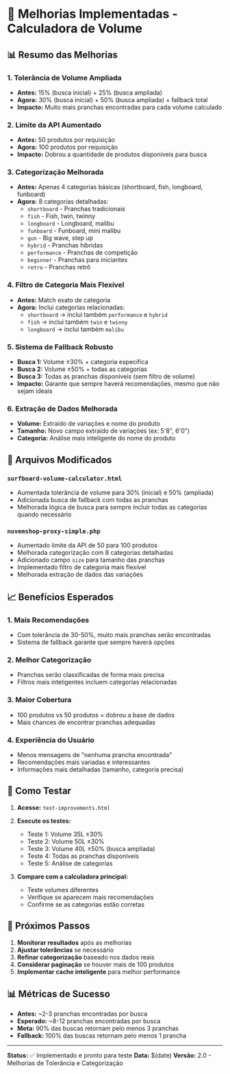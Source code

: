# 🚀 Melhorias Implementadas - Calculadora de Volume

## 📊 Resumo das Melhorias

### 1. **Tolerância de Volume Ampliada**
- **Antes:** 15% (busca inicial) + 25% (busca ampliada)
- **Agora:** 30% (busca inicial) + 50% (busca ampliada) + fallback total
- **Impacto:** Muito mais pranchas encontradas para cada volume calculado

### 2. **Limite da API Aumentado**
- **Antes:** 50 produtos por requisição
- **Agora:** 100 produtos por requisição
- **Impacto:** Dobrou a quantidade de produtos disponíveis para busca

### 3. **Categorização Melhorada**
- **Antes:** Apenas 4 categorias básicas (shortboard, fish, longboard, funboard)
- **Agora:** 8 categorias detalhadas:
  - `shortboard` - Pranchas tradicionais
  - `fish` - Fish, twin, twinny
  - `longboard` - Longboard, malibu
  - `funboard` - Funboard, mini malibu
  - `gun` - Big wave, step up
  - `hybrid` - Pranchas híbridas
  - `performance` - Pranchas de competição
  - `beginner` - Pranchas para iniciantes
  - `retro` - Pranchas retrô

### 4. **Filtro de Categoria Mais Flexível**
- **Antes:** Match exato de categoria
- **Agora:** Inclui categorias relacionadas:
  - `shortboard` → inclui também `performance` e `hybrid`
  - `fish` → inclui também `twin` e `twinny`
  - `longboard` → inclui também `malibu`

### 5. **Sistema de Fallback Robusto**
- **Busca 1:** Volume ±30% + categoria específica
- **Busca 2:** Volume ±50% + todas as categorias
- **Busca 3:** Todas as pranchas disponíveis (sem filtro de volume)
- **Impacto:** Garante que sempre haverá recomendações, mesmo que não sejam ideais

### 6. **Extração de Dados Melhorada**
- **Volume:** Extraído de variações e nome do produto
- **Tamanho:** Novo campo extraído de variações (ex: 5'8", 6'0")
- **Categoria:** Análise mais inteligente do nome do produto

## 🔧 Arquivos Modificados

### `surfboard-volume-calculator.html`
- Aumentada tolerância de volume para 30% (inicial) e 50% (ampliada)
- Adicionada busca de fallback com todas as pranchas
- Melhorada lógica de busca para sempre incluir todas as categorias quando necessário

### `nuvemshop-proxy-simple.php`
- Aumentado limite da API de 50 para 100 produtos
- Melhorada categorização com 8 categorias detalhadas
- Adicionado campo `size` para tamanho das pranchas
- Implementado filtro de categoria mais flexível
- Melhorada extração de dados das variações

## 📈 Benefícios Esperados

### 1. **Mais Recomendações**
- Com tolerância de 30-50%, muito mais pranchas serão encontradas
- Sistema de fallback garante que sempre haverá opções

### 2. **Melhor Categorização**
- Pranchas serão classificadas de forma mais precisa
- Filtros mais inteligentes incluem categorias relacionadas

### 3. **Maior Cobertura**
- 100 produtos vs 50 produtos = dobrou a base de dados
- Mais chances de encontrar pranchas adequadas

### 4. **Experiência do Usuário**
- Menos mensagens de "nenhuma prancha encontrada"
- Recomendações mais variadas e interessantes
- Informações mais detalhadas (tamanho, categoria precisa)

## 🧪 Como Testar

1. **Acesse:** `test-improvements.html`
2. **Execute os testes:**
   - Teste 1: Volume 35L ±30%
   - Teste 2: Volume 50L ±30%
   - Teste 3: Volume 40L ±50% (busca ampliada)
   - Teste 4: Todas as pranchas disponíveis
   - Teste 5: Análise de categorias

3. **Compare com a calculadora principal:**
   - Teste volumes diferentes
   - Verifique se aparecem mais recomendações
   - Confirme se as categorias estão corretas

## 🎯 Próximos Passos

1. **Monitorar resultados** após as melhorias
2. **Ajustar tolerâncias** se necessário
3. **Refinar categorização** baseado nos dados reais
4. **Considerar paginação** se houver mais de 100 produtos
5. **Implementar cache inteligente** para melhor performance

## 📊 Métricas de Sucesso

- **Antes:** ~2-3 pranchas encontradas por busca
- **Esperado:** ~8-12 pranchas encontradas por busca
- **Meta:** 90% das buscas retornam pelo menos 3 pranchas
- **Fallback:** 100% das buscas retornam pelo menos 1 prancha

---

**Status:** ✅ Implementado e pronto para teste
**Data:** $(date)
**Versão:** 2.0 - Melhorias de Tolerância e Categorização 